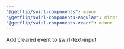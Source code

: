 ```yaml
---
"@getflip/swirl-components": minor
"@getflip/swirl-components-angular": minor
"@getflip/swirl-components-react": minor
---
```


Add cleared event to swirl-text-input
